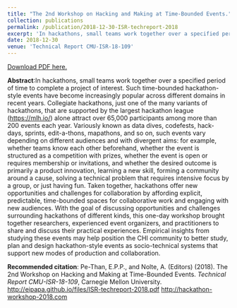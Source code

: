 ```yaml
---
title: "The 2nd Workshop on Hacking and Making at Time-Bounded Events."
collection: publications
permalink: /publication/2018-12-30-ISR-techreport-2018
excerpt: 'In hackathons, small teams work together over a specified period of time to complete a project of interest. Such time-bounded hackathon-style events have become increasingly popular across different domains in recent years. Collegiate hackathons, just one of the many variants of hackathons, that are supported by the largest hackathon league (https://mlh.io/) alone attract over 65,000 participants among more than 200 events each year. Variously known as data dives, codefests, hack-days, sprints, edit-a-thons, mapathons, and so on, such events vary depending on different audiences and with divergent aims: for example, whether teams know each other beforehand, whether the event is structured as a competition with prizes, whether the event is open or requires membership or invitations, and whether the desired outcome is primarily a product innovation, learning a new skill, forming a community around a cause, solving a technical problem that requires intensive focus by a group, or just having fun. Taken together, hackathons offer new opportunities and challenges for collaboration by affording explicit, predictable, time-bounded spaces for collaborative work and engaging with new audiences. With the goal of discussing opportunities and challenges surrounding hackathons of different kinds, this one-day workshop brought together researchers, experienced event organizers, and practitioners to share and discuss their practical experiences. Empirical insights from studying these events may help position the CHI community to better study, plan and design hackathon-style events as socio-technical systems that support new modes of production and collaboration.'
date: 2018-12-30
venue: 'Technical Report CMU-ISR-18-109'
---
```

[Download PDF here.](http://eipapa.github.io/files/ISR-techreport-2018.pdf)

**Abstract**:In hackathons, small teams work together over a specified period of time to complete a project of interest. Such time-bounded hackathon-style events have become increasingly popular across different domains in recent years. Collegiate hackathons, just one of the many variants of hackathons, that are supported by the largest hackathon league (https://mlh.io/) alone attract over 65,000 participants among more than 200 events each year. Variously known as data dives, codefests, hack-days, sprints, edit-a-thons, mapathons, and so on, such events vary depending on different audiences and with divergent aims: for example, whether teams know each other beforehand, whether the event is structured as a competition with prizes, whether the event is open or requires membership or invitations, and whether the desired outcome is primarily a product innovation, learning a new skill, forming a community around a cause, solving a technical problem that requires intensive focus by a group, or just having fun. Taken together, hackathons offer new opportunities and challenges for collaboration by affording explicit, predictable, time-bounded spaces for collaborative work and engaging with new audiences. With the goal of discussing opportunities and challenges surrounding hackathons of different kinds, this one-day workshop brought together researchers, experienced event organizers, and practitioners to share and discuss their practical experiences. Empirical insights from studying these events may help position the CHI community to better study, plan and design hackathon-style events as socio-technical systems that support new modes of production and collaboration.

**Recommended citation**: Pe-Than, E.P.P., and Nolte, A. (Editors) (2018). The 2nd Workshop on Hacking and Making at Time-Bounded Events. <i>Technical Report CMU-ISR-18-109</i>, Carnegie Mellon University. http://eipapa.github.io/files/ISR-techreport-2018.pdf http://hackathon-workshop-2018.com
